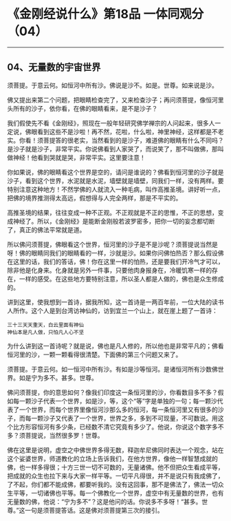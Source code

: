 # 《金刚经说什么》第18品 一体同观分（04）

------

## 04、无量数的宇宙世界

须菩提。于意云何。如恒河中所有沙。佛说是沙不。如是。世尊。如来说是沙。

佛又提出来第二个问题，把眼睛检查完了，又来检查沙子；再问须菩提，像恒河里头所有的沙子，依你看，在佛的眼睛看来，是不是沙子？

我们假使先不看《金刚经》，照现在一般年轻研究佛学禅宗的人问起来，很多人一定说，佛眼看到这些不是沙啦！再不然，花啦，什么啦，神里神经，这样都是不老实。你看！须菩提答的很老实，当然看到的是沙子，难道佛的眼睛有什么不同吗？是沙子就是沙子，非常平实。你说佛看到人家哭了，而说笑了，那不叫做佛，那叫做神经！他看到哭就是哭，非常平实。这里要注意！

你如果说，佛的眼睛看这个世界是空的，请问是谁说的？佛看到恒河里的沙子就是沙子，看到这个世界，水泥就是水泥，墙壁就是墙壁，同我们一样，没有两样。要特别注意这种地方！不然学佛的人就流入一种毛病，叫作高推圣境。讲好听一点，把佛的境界推测得太高远，假想得与人完全两样，那是不平实的。

高推圣境的结果，往往变成一种不正观。不正观就是不正的思惟，不正的思想，变成神经了。所以，《金刚经》是能断金刚般若波罗密多，把你一切的妄念都切断了，真正的佛法平常就是道。

所以佛问须菩提，佛眼看这个世界，恒河里的沙子是不是沙呢？须菩提说当然是呀！佛的眼睛同我们的眼睛看的一样，沙就是沙。如果你问佛怕热否？那么假设佛在这里的话，我们的答话，佛！你在这里一样的怕热，还是要我们开冷气才可以，除非他是化身来。化身就是另外一件事，只要他肉身报身在，冷暖饥寒一样的存在，一样的感受。在这些地方要特别注意，所以圣人都是人做的，佛也是众生修成的。

讲到这里，使我想到一首诗，据我所知，这一首诗是一两百年前，一位大陆的读书人所作。这个人是到台湾访神仙的，访到宜兰一个山上，就在崖上题了一首诗：

```
三十三天天重天，白云里面有神仙
神仙本是凡人做，只怕凡人心不坚
```

为什么讲到这一首诗呢？就是说，佛也是凡人修的，所以他也是非常平凡的；佛看恒河里的沙，一颗一颗看得很清楚。下面佛的第三个问题又来了。

须菩提。于意云何。如一恒河中所有沙。有如是沙等恒河。是诸恒河所有沙数佛世界。如是宁为多不。甚多。世尊。

佛问须菩提，你的意思如何？像我们印度这一条恒河里的沙，你看数目多不多？假如每一颗沙子代表一个世界，如是沙，等，这个“等”字是单独的一句；每一颗沙代表了一个世界，而每个世界里像恒河沙那么多的恒河，每一条恒河里又有很多的沙子，而每一颗沙子又代表了一个世界，世界之多，多到不可现量，不可数说。用这个比方形容恒河有多少条，已经数不清它究竟有多少了。他说，你说这个数字多不多？须菩提说，当然很多罗！世尊。

佛在这里是说明，虚空之中佛世界多得无数，释迦牟尼佛同时表达一个观念，站在这个娑婆世界，师道教化的立场上告诉我们，在他方世界，像他一样智慧成就的佛，也一样多得很；十方三世一切不可数的，无量诸佛。他不但把众生看成平等，把成就的众生也拉下来与大家一样平等。一切平凡得很，并不是说只有我成佛了，了不起，你们都不能成佛，都要听我的。没有这回事，那不是佛法了，佛法一切众生平等，一切诸佛也平等。每一个佛教化一个世界，虚空中有无量数的世界，也有无量数的佛，他说：“宁为多不”？这是他问的话。你说多不多呀！“甚多。世尊。”这一句是须菩提答话。这是佛对须菩提第三次的接引。

